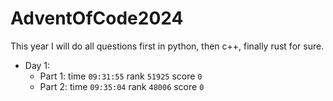 # AdventOfCode2024

This year I will do all questions first in python, then c++, finally rust for sure.

- Day 1:
  - Part 1: time `09:31:55` rank `51925` score `0`
  - Part 2: time `09:35:04` rank `48006` score `0`
